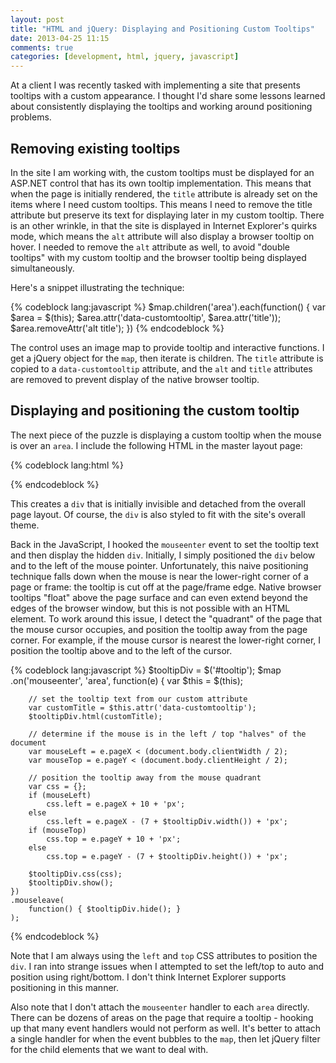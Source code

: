 ```yaml
---
layout: post
title: "HTML and jQuery: Displaying and Positioning Custom Tooltips"
date: 2013-04-25 11:15
comments: true
categories: [development, html, jquery, javascript]
---
```


At a client I was recently tasked with implementing a site that presents tooltips with a custom appearance. I thought I'd share some lessons learned about consistently displaying the tooltips and working around positioning problems.<!--more-->

## Removing existing tooltips

In the site I am working with, the custom tooltips must be displayed for an ASP.NET control that has its own tooltip implementation. This means that when the page is initially rendered, the `title` attribute is already set on the items where I need custom tooltips. This means I need to remove the title attribute but preserve its text for displaying later in my custom tooltip. There is an other wrinkle, in that the site is displayed in Internet Explorer's quirks mode, which means the `alt` attribute will also display a browser tooltip on hover. I needed to remove the `alt` attribute as well, to avoid "double tooltips" with my custom tooltip and the browser tooltip being displayed simultaneously.

Here's a snippet illustrating the technique:

{% codeblock lang:javascript %}
$map.children('area').each(function() {
  var $area = $(this);
  $area.attr('data-customtooltip', $area.attr('title'));
  $area.removeAttr('alt title');
})
{% endcodeblock %}

The control uses an image map to provide tooltip and interactive functions. I get a jQuery object for the `map`, then iterate is children. The `title` attribute is copied to a `data-customtooltip` attribute, and the `alt` and `title` attributes are removed to prevent display of the native browser tooltip.

## Displaying and positioning the custom tooltip

The next piece of the puzzle is displaying a custom tooltip when the mouse is over an `area`. I include the following HTML in the master layout page:

{% codeblock lang:html %}
<div
  id="tooltip"
  style="
    position: fixed;
    z-index: 999;
    display: none;">
</div>
{% endcodeblock %}

This creates a `div` that is initially invisible and detached from the overall page layout. Of course, the `div` is also styled to fit with the site's overall theme.

Back in the JavaScript, I hooked the `mouseenter` event to set the tooltip text and then display the hidden `div`. Initially, I simply positioned the `div` below and to the left of the mouse pointer. Unfortunately, this naive positioning technique falls down when the mouse is near the lower-right corner of a page or frame: the tooltip is cut off at the page/frame edge. Native browser tooltips "float" above the page surface and can even extend beyond the edges of the browser window, but this is not possible with an HTML element. To work around this issue, I detect the "quadrant" of the page that the mouse cursor occupies, and position the tooltip away from the page corner. For example, if the mouse cursor is nearest the lower-right corner, I position the tooltip above and to the left of the cursor.

{% codeblock lang:javascript %}
$tooltipDiv = $('#tooltip');
$map
 	.on('mouseenter', 'area', function(e) {
 		var $this = $(this);
 		
 		// set the tooltip text from our custom attribute
 		var customTitle = $this.attr('data-customtooltip');
 		$tooltipDiv.html(customTitle);

 		// determine if the mouse is in the left / top "halves" of the document
 		var mouseLeft = e.pageX < (document.body.clientWidth / 2);
 		var mouseTop = e.pageY < (document.body.clientHeight / 2);

 		// position the tooltip away from the mouse quadrant
 		var css = {};
 		if (mouseLeft)
 			css.left = e.pageX + 10 + 'px';
 		else
 			css.left = e.pageX - (7 + $tooltipDiv.width()) + 'px';
 		if (mouseTop)
 			css.top = e.pageY + 10 + 'px';
 		else
 			css.top = e.pageY - (7 + $tooltipDiv.height()) + 'px';

 		$tooltipDiv.css(css);
 		$tooltipDiv.show();
	})
	.mouseleave(
		function() { $tooltipDiv.hide(); }
	);
{% endcodeblock %}

Note that I am always using the `left` and `top` CSS attributes to position the `div`. I ran into strange issues when I attempted to set the left/top to auto and position using right/bottom. I don't think Internet Explorer supports positioning in this manner.

Also note that I don't attach the `mouseenter` handler to each `area` directly. There can be dozens of areas on the page that require a tooltip - hooking up that many event handlers would not perform as well. It's better to attach a single handler for when the event bubbles to the `map`, then let jQuery filter for the child elements that we want to deal with.


